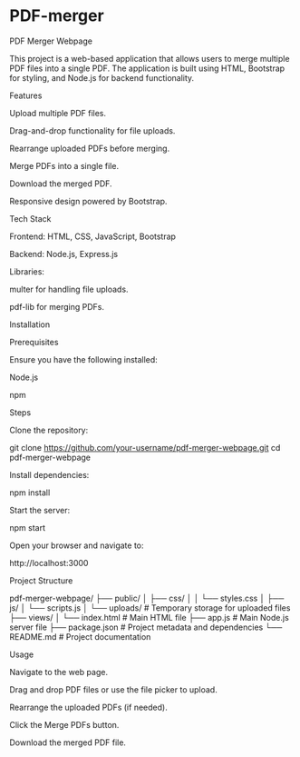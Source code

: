 # PDF-merger
PDF Merger Webpage

This project is a web-based application that allows users to merge multiple PDF files into a single PDF. The application is built using HTML, Bootstrap for styling, and Node.js for backend functionality.

Features

Upload multiple PDF files.

Drag-and-drop functionality for file uploads.

Rearrange uploaded PDFs before merging.

Merge PDFs into a single file.

Download the merged PDF.

Responsive design powered by Bootstrap.

Tech Stack

Frontend: HTML, CSS, JavaScript, Bootstrap

Backend: Node.js, Express.js

Libraries:

multer for handling file uploads.

pdf-lib for merging PDFs.

Installation

Prerequisites

Ensure you have the following installed:

Node.js

npm

Steps

Clone the repository:

git clone https://github.com/your-username/pdf-merger-webpage.git
cd pdf-merger-webpage

Install dependencies:

npm install

Start the server:

npm start

Open your browser and navigate to:

http://localhost:3000

Project Structure

pdf-merger-webpage/
├── public/
│   ├── css/
│   │   └── styles.css
│   ├── js/
│       └── scripts.js
│   └── uploads/          # Temporary storage for uploaded files
├── views/
│   └── index.html        # Main HTML file
├── app.js                # Main Node.js server file
├── package.json          # Project metadata and dependencies
└── README.md             # Project documentation

Usage

Navigate to the web page.

Drag and drop PDF files or use the file picker to upload.

Rearrange the uploaded PDFs (if needed).

Click the Merge PDFs button.

Download the merged PDF file.

